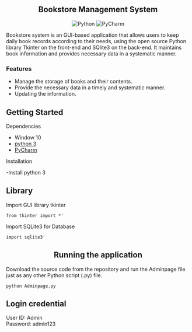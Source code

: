 <h2 align="center"> Bookstore Management System</h2>

<div align="center">
  
![Python](https://img.shields.io/badge/python-3670A0?style=for-the-badge&logo=python&logoColor=ffdd54)
![PyCharm](https://img.shields.io/badge/pycharm-143?style=for-the-badge&logo=pycharm&logoColor=black&color=black&labelColor=green)

</div>

Bookstore system is an GUI-based application that allows users to keep daily book records according to their needs, using the open source Python library Tkinter on the front-end and SQlite3 on the back-end. It maintains book information and provides necessary data in a systematic manner.

<h3>Features</h3>

- Manage the storage of books and their contents.
- Provide the necessary data in a timely and systematic manner.
- Updating the information.


## Getting Started

Dependencies

- Window 10
- [python 3](https://www.python.org/)
- [PyCharm](https://www.jetbrains.com/pycharm/)

Installation
<div>

-Install python 3

</div>

## Library

Import GUI library tkinter
<div>
  
```from tkinter import *'```

</div>

Import SQLite3 for Database
<div>

```import sqlite3'```

</div>


<h2 align="center">Running the application</h2>

Download the source code from the repository and run the Adminpage file just as any other Python script (.py) file.
<div>

```python Adminpage.py```


</div>

## Login credential

User ID: Admin <br>
Password: admin123

